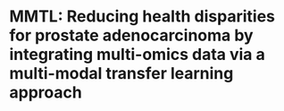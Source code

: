 # MMTL: Reducing health disparities for prostate adenocarcinoma by integrating multi-omics data via a multi-modal transfer learning approach
